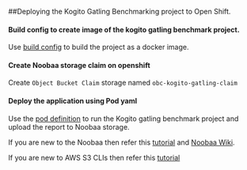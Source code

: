 ##Deploying the Kogito Gatling Benchmarking project to Open Shift.

#### Build config to create image of the kogito gatling benchmark project.

Use [build config](open-shift-build-config.yaml) to build the project as a docker image.

#### Create Noobaa storage claim on openshift 

Create `Object Bucket Claim` storage named `obc-kogito-gatling-claim`

#### Deploy the application using Pod yaml

Use the [pod definition](pod-kogito-gatling-benchmark.yaml) to run the Kogito gatling benchmark project and upload the report to Noobaa storage.

If you are new to the Noobaa then refer this [tutorial](https://blog.oddbit.com/post/2021-02-10-object-storage-with-openshift/) and [Noobaa Wiki](https://github.com/noobaa/noobaa-core/wiki).

If you are new to AWS S3 CLIs then refer this [tutorial](https://docs.aws.amazon.com/cli/latest/userguide/install-cliv2-docker.html)
